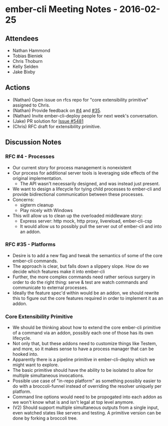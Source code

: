 # ember-cli Meeting Notes - 2016-02-25

## Attendees

- Nathan Hammond
- Tobias Bieniek
- Chris Thoburn
- Kelly Selden
- Jake Bixby

## Actions

- (Nathan) Open issue on rfcs repo for "core extensibility primitive" assigned to Chris.
- (Nathan) Provide feedback on [#4](https://github.com/ember-cli/rfcs/pull/4#issuecomment-189021955) and [#35](https://github.com/ember-cli/rfcs/pull/35#issuecomment-189014121).
- (Nathan) Invite ember-cli-deploy people for next week's conversation.
- (Jake) PR solution for [Issue #5481](https://github.com/ember-cli/ember-cli/issues/5481)
- (Chris) RFC draft for extensibility primitive.

## Discussion Notes

### RFC #4 - Processes

- Our current story for process management is nonexistent
- Our process for additional server tools is leveraging side effects of the original implementation.
  - The API wasn't necessarily designed, and was instead just present.
- We want to design a lifecycle for tying child processes to ember-cli and provide bidirectional communication between these processes.
- Concerns:
  - sigterm cleanup
  - Play nicely with Windows
- This will allow us to clean up the overloaded middleware story:
  - Express server: http mock, http proxy, livereload, ember-cli-csp
  - It would allow us to possibly pull the server out of ember-cli and into an addon.

### RFC #35 - Platforms

- Desire is to add a new flag and tweak the semantics of some of the core ember-cli commands.
- The approach is clear, but falls down a slippery slope. How do we decide which features make it into ember-cli
- Further, the more complex commands need rather serious surgery in order to do the right thing: serve & test are watch commands and communicate to external processes.
- Ideally the feature spec'd within would be an addon, we should rewrite this to figure out the core features required in order to implement it as an addon.

### Core Extensibility Primitive

- We should be thinking about how to extend the core ember-cli primitive of a command via an addon, possibly each one of those has its own lifecycle.
- Not only that, but these addons need to customize things like Testem, and more, so it makes sense to have a process manager that can be hooked into.
- Apparently there is a pipeline primitive in ember-cli-deploy which we might want to explore.
- The basic primitive should have the ability to be isolated to allow for multiple simultaneous invocations.
- Possible use case of "in-repo platform" as something possibly easier to do with a broccoli-funnel instead of overriding the resolver uniquely per platform.
- Command line options would need to be propogated into each addon as we won't know what is and isn't legal at top level anymore.
- (V2) Should support multiple simultaneous outputs from a single input, even watched states like servers and testing. A primitive version can be done by forking a broccoli tree.